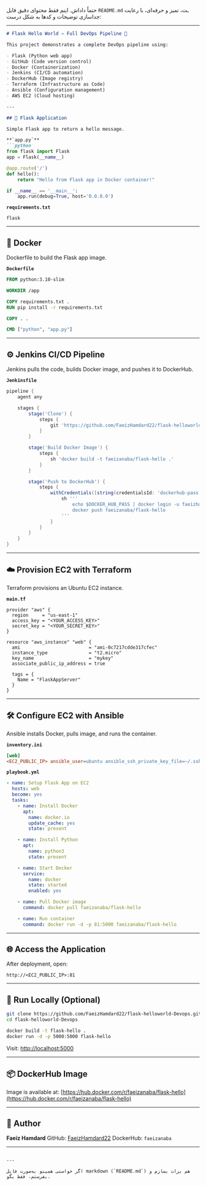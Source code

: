 حتماً داداش. اینم فقط محتوای دقیق فایل `README.md` ـت، تمیز و حرفه‌ای، با رعایت جداسازی توضیحات و کدها به شکل درست:

---

````md
# Flask Hello World – Full DevOps Pipeline 🚀

This project demonstrates a complete DevOps pipeline using:

- Flask (Python web app)
- GitHub (Code version control)
- Docker (Containerization)
- Jenkins (CI/CD automation)
- DockerHub (Image registry)
- Terraform (Infrastructure as Code)
- Ansible (Configuration management)
- AWS EC2 (Cloud hosting)

---

## 🐍 Flask Application

Simple Flask app to return a hello message.

**`app.py`**
```python
from flask import Flask
app = Flask(__name__)

@app.route('/')
def hello():
    return "Hello from Flask app in Docker container!"

if __name__ == '__main__':
    app.run(debug=True, host='0.0.0.0')
````

**`requirements.txt`**

```
flask
```

---

## 🐳 Docker

Dockerfile to build the Flask app image.

**`Dockerfile`**

```dockerfile
FROM python:3.10-slim

WORKDIR /app

COPY requirements.txt .
RUN pip install -r requirements.txt

COPY . .

CMD ["python", "app.py"]
```

---

## ⚙️ Jenkins CI/CD Pipeline

Jenkins pulls the code, builds Docker image, and pushes it to DockerHub.

**`Jenkinsfile`**

```groovy
pipeline {
    agent any

    stages {
        stage('Clone') {
            steps {
                git 'https://github.com/FaeizHamdard22/flask-helloworld-Devops.git'
            }
        }

        stage('Build Docker Image') {
            steps {
                sh 'docker build -t faeizanaba/flask-hello .'
            }
        }

        stage('Push to DockerHub') {
            steps {
                withCredentials([string(credentialsId: 'dockerhub-pass', variable: 'DOCKER_HUB_PASS')]) {
                    sh '''
                        echo $DOCKER_HUB_PASS | docker login -u faeizhamdard975@gmail.com --password-stdin
                        docker push faeizanaba/flask-hello
                    '''
                }
            }
        }
    }
}
```

---

## ☁️ Provision EC2 with Terraform

Terraform provisions an Ubuntu EC2 instance.

**`main.tf`**

```hcl
provider "aws" {
  region     = "us-east-1"
  access_key = "<YOUR_ACCESS_KEY>"
  secret_key = "<YOUR_SECRET_KEY>"
}

resource "aws_instance" "web" {
  ami                         = "ami-0c7217cdde317cfec"
  instance_type               = "t2.micro"
  key_name                    = "mykey"
  associate_public_ip_address = true

  tags = {
    Name = "FlaskAppServer"
  }
}
```

---

## 🛠️ Configure EC2 with Ansible

Ansible installs Docker, pulls image, and runs the container.

**`inventory.ini`**

```ini
[web]
<EC2_PUBLIC_IP> ansible_user=ubuntu ansible_ssh_private_key_file=~/.ssh/mykey.pem
```

**`playbook.yml`**

```yaml
- name: Setup Flask App on EC2
  hosts: web
  become: yes
  tasks:
    - name: Install Docker
      apt:
        name: docker.io
        update_cache: yes
        state: present

    - name: Install Python
      apt:
        name: python3
        state: present

    - name: Start Docker
      service:
        name: docker
        state: started
        enabled: yes

    - name: Pull Docker image
      command: docker pull faeizanaba/flask-hello

    - name: Run container
      command: docker run -d -p 81:5000 faeizanaba/flask-hello
```

---

## 🌐 Access the Application

After deployment, open:

```
http://<EC2_PUBLIC_IP>:81
```

---

## 🧪 Run Locally (Optional)

```bash
git clone https://github.com/FaeizHamdard22/flask-helloworld-Devops.git
cd flask-helloworld-Devops

docker build -t flask-hello .
docker run -d -p 5000:5000 flask-hello
```

Visit:
[http://localhost:5000](http://localhost:5000)

---

## 📦 DockerHub Image

Image is available at:
[https://hub.docker.com/r/faeizanaba/flask-hello](https://hub.docker.com/r/faeizanaba/flask-hello)

---

## 👤 Author

**Faeiz Hamdard**
GitHub: [FaeizHamdard22](https://github.com/FaeizHamdard22)
DockerHub: `faeizanaba`

---

```

---

اگر خواستی همینو به‌صورت فایل markdown (`README.md`) هم برات بسازم و بفرستم، فقط بگو.
```
